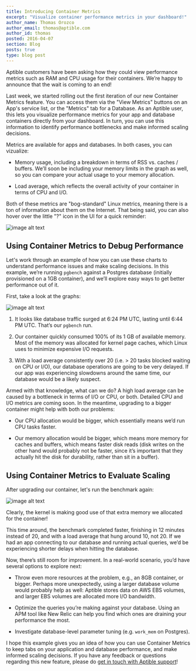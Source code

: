 ```yaml
---
title: Introducing Container Metrics
excerpt: "Visualize container performance metrics in your dashboard!"
author_name: Thomas Orozco
author_email: thomas@aptible.com
author_id: thomas
posted: 2016-04-07
section: Blog
posts: true
type: blog post
---
```


Aptible customers have been asking how they could view performance metrics such as RAM and CPU usage for their containers. We’re happy to announce that the wait is coming to an end!

Last week, we started rolling out the first iteration of our new Container Metrics feature. You can access them via the "View Metrics" buttons on an App's service list, or the "Metrics" tab for a Database. As an Aptible user, this lets you visualize performance metrics for your app and database containers directly from your dashboard. In turn, you can use this information to identify performance bottlenecks and make informed scaling decisions.

Metrics are available for apps and databases. In both cases, you can vizualize:

  * Memory usage, including a breakdown in terms of RSS vs. caches / buffers. We’ll soon be including your memory limits in the graph as well, so you can compare your actual usage to your memory allocation.

  * Load average, which reflects the overall activity of your container in terms of CPU and I/O.

Both of these metrics are "bog-standard" Linux metrics, meaning there is a ton of information about them on the Internet. That being said, you can also hover over the little "?" icon in the UI for a quick reminder:

![image alt text][0]

## Using Container Metrics to Debug Performance
Let's work through an example of how you can use these charts to understand performance issues and make scaling decisions. In this example, we’re running `pgbench` against a Postgres database (initially provisioned on a 1GB container), and we’ll explore easy ways to get better performance out of it.

First, take a look at the graphs:

![image alt text][1]

  1. It looks like database traffic surged at 6:24 PM UTC, lasting until 6:44 PM UTC. That’s our `pgbench` run.

  2. Our container quickly consumed 100% of its 1 GB of available memory. Most of the memory was allocated for kernel page caches, which Linux uses to minimize expensive I/O requests.

  3. With a load average consistently over 20 (i.e. > 20 tasks blocked waiting on CPU or I/O), our database operations are going to be very delayed. If our app was experiencing slowdowns around the same time, our database would be a likely suspect.

Armed with that knowledge, what can we do? A high load average can be caused by a bottleneck in terms of I/O or CPU, or both. Detailed CPU and I/O metrics are coming soon. In the meantime, upgrading to a bigger container might help with both our problems:

  * Our CPU allocation would be bigger, which essentially means we’d run CPU tasks faster.

  * Our memory allocation would be bigger, which means more memory for caches and buffers, which means faster disk reads (disk writes on the other hand would probably not be faster, since it’s important that they actually hit the disk for durability, rather than sit in a buffer).

## Using Container Metrics to Evaluate Scaling
After upgrading our container, let's run the benchmark again:

![image alt text][2]

Clearly, the kernel is making good use of that extra memory we allocated for the container!

This time around, the benchmark completed faster, finishing in 12 minutes instead of 20, and with a load average that hung around 10, not 20. If we had an app connecting to our database and running actual queries, we’d be experiencing shorter delays when hitting the database.

Now, there’s still room for improvement. In a real-world scenario, you’d have several options to explore next:

  * Throw even more resources at the problem, e.g., an 8GB container, or bigger. Perhaps more unexpectedly, using a larger database volume would probably help as well: Aptible stores data on AWS EBS volumes, and larger EBS volumes are allocated more I/O bandwidth.

  * Optimize the queries you’re making against your database. Using an APM tool like New Relic can help you find which ones are draining your performance the most.

  * Investigate database-level parameter tuning (e.g. `work_mem` on Postgres).

I hope this example gives you an idea of how you can use Container Metrics to keep tabs on your application and database performance, and make informed scaling decisions. If you have any feedback or questions regarding this new feature, please do [get in touch with Aptible support][3]!

  [0]: /images/blog/introducing-container-metrics/memory.png
  [1]: /images/blog/introducing-container-metrics/ui.png
  [2]: /images/blog/introducing-container-metrics/scaling.png
  [3]: http://contact.aptible.com

